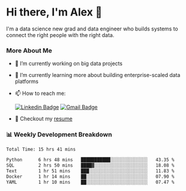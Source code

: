 # Hi there, I'm Alex  👋

I'm a data science new grad and data engineer who builds systems to connect the right people with the right data. 

### More About Me

- 🔭 I’m currently working on big data projects
- 🌱 I’m currently learning more about building enterprise-scaled data platforms
- 📫 How to reach me:

  [![Linkedin Badge](https://img.shields.io/badge/LinkedIn-0077B5?style=for-the-badge&logo=linkedin&logoColor=white)](https://www.linkedin.com/in/alex-chen-112523chen/) [![Gmail Badge](https://img.shields.io/badge/Gmail-D14836?style=for-the-badge&logo=gmail&logoColor=white)](mailto:itsalexchen@gmail.com)
- 📝 Checkout my [resume](https://itsalexchen.vercel.app/AlexChenResume.pdf)



### 📊 Weekly Development Breakdown
<!--START_SECTION:waka-->

```txt
Total Time: 15 hrs 41 mins

Python      6 hrs 48 mins   ███████████░░░░░░░░░░░░░░   43.35 %
SQL         2 hrs 50 mins   ████▓░░░░░░░░░░░░░░░░░░░░   18.08 %
Text        1 hr 51 mins    ███░░░░░░░░░░░░░░░░░░░░░░   11.83 %
Docker      1 hr 14 mins    ██░░░░░░░░░░░░░░░░░░░░░░░   07.90 %
YAML        1 hr 10 mins    ██░░░░░░░░░░░░░░░░░░░░░░░   07.47 %
```

<!--END_SECTION:waka-->
